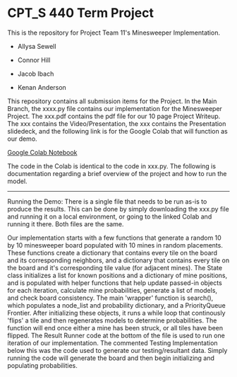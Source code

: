 # CPT_S 440 Term Project

This is the repository for Project Team 11's Minesweeper Implementation. 

- Allysa Sewell

- Connor Hill

- Jacob Ibach

- Kenan Anderson

This repository contains all submission items for the Project. In the Main Branch, the xxxx.py file contains our implementation for the Minesweeper Project. The xxx.pdf contains the pdf file for our 10 page Project Writeup. The xxx contains the Video/Presentation, the xxx contains the Presentation slidedeck, and the following link is for the Google Colab that will function as our demo. 

[Google Colab Notebook](https://colab.research.google.com/drive/1E8uVc0U50U84UgbxAPuJRPvtSlQncNSa?usp=sharing)

The code in the Colab is identical to the code in xxx.py. The following is documentation regarding a brief overview of the project and how to run the model. 

---

Running the Demo: There is a single file that needs to be run as-is to produce the results. This can be done by simply downloading the xxx.py file and running it on a local environment, or going to the linked Colab and running it there. Both files are the same.

Our implementation starts with a few functions that generate a random 10 by 10 minesweeper board populated with 10 mines in random placements. These functions create a dictionary that contains every tile on the board and its corresponding neighbors, and a dictionary that contains every tile on the board and it's corresponding tile value (for adjacent mines). The State class initializes a list for known positions and a dictionary of mine positions, and is populated with helper functions that help update passed-in objects for each iteration, calculate mine probabilities, generate a list of models, and check board consistency. The main 'wrapper' function is search(), which populates a node_list and probability dictionary, and a PriorityQueue Frontier. After initializing these objects, it runs a while loop that continously 'flips' a tile and then regenerates models to determine probabilities. The function will end once either a mine has been struck, or all tiles have been flipped. The Result Runner code at the bottom of the file is used to run one iteration of our implementation. The commented Testing Implementation below this was the code used to generate our testing/resultant data. Simply running the code will generate the board and then begin initializing and populating probabilities.   
